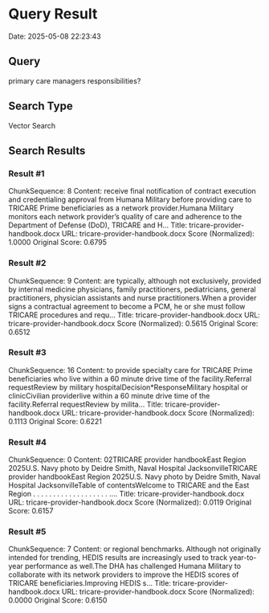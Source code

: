 ﻿# Query Result

Date: 2025-05-08 22:23:43

## Query

primary care managers responsibilities?

## Search Type

Vector Search

## Search Results

### Result #1

ChunkSequence: 8
Content: receive final notification of contract execution and credentialing approval from Humana Military before providing care to TRICARE Prime beneficiaries as a network provider.Humana Military monitors each network provider’s quality of care and adherence to the Department of Defense (DoD), TRICARE and H...
Title: tricare-provider-handbook.docx
URL: tricare-provider-handbook.docx
Score (Normalized): 1.0000
Original Score: 0.6795

### Result #2

ChunkSequence: 9
Content: are typically, although not exclusively, provided by internal medicine physicians, family practitioners, pediatricians, general practitioners, physician assistants and nurse practitioners.When a provider signs a contractual agreement to become a PCM, he or she must follow TRICARE procedures and requ...
Title: tricare-provider-handbook.docx
URL: tricare-provider-handbook.docx
Score (Normalized): 0.5615
Original Score: 0.6512

### Result #3

ChunkSequence: 16
Content: to provide specialty care for TRICARE Prime beneficiaries who live within a 60 minute drive time of the facility.Referral requestReview by military hospitalDecision*ResponseMilitary hospital or clinicCivilian providerlive within a 60 minute drive time of the facility.Referral requestReview by milita...
Title: tricare-provider-handbook.docx
URL: tricare-provider-handbook.docx
Score (Normalized): 0.1113
Original Score: 0.6221

### Result #4

ChunkSequence: 0
Content: 02TRICARE provider handbookEast Region 2025U.S. Navy photo by Deidre Smith, Naval Hospital JacksonvilleTRICARE provider handbookEast Region 2025U.S. Navy photo by Deidre Smith, Naval Hospital JacksonvilleTable of contentsWelcome to TRICARE and the East Region  . . . . . . . . . . . . . . . . . . . ....
Title: tricare-provider-handbook.docx
URL: tricare-provider-handbook.docx
Score (Normalized): 0.0119
Original Score: 0.6157

### Result #5

ChunkSequence: 7
Content: or regional benchmarks. Although not originally intended for trending, HEDIS results are increasingly used to track year-to-year performance as well.The DHA has challenged Humana Military to collaborate with its network providers to improve the HEDIS scores of TRICARE beneficiaries.Improving HEDIS s...
Title: tricare-provider-handbook.docx
URL: tricare-provider-handbook.docx
Score (Normalized): 0.0000
Original Score: 0.6150

